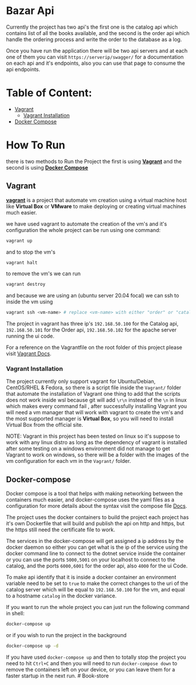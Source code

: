 # Bazar Api
Currently the project has two api's the first one is
the catalog api which contains list of all the books
available, and the second is the order api which handle
the ordering process and write the order to the database as a log.

Once you have run the application there will be two api servers 
and at each one of them you can visit `https://serverip/swagger/`
for a documentation on each api and it's endpoints, also you can use that page
to consume the api endpoints.

# Table of Content:

- [Vagrant](#Vagrant "Vagrant Guide")
    * [Vagrant Installation](#vagrant-installation "Vagrant Installation Guide")
- [Docker Compose](#docker-compose "Docker Compose Guide")

# How To Run
there is two methods to Run the Project the first is using **[Vagrant](#Vagrant "Vagrant Guide")** and 
the second is using **[Docker Compose](#docker-compose "Docker Compose Guide")**

## Vagrant
**[vagrant](https://www.vagrantup.com/ "Vagrant Home Page")** is a project that
automate vm creation using a virtual machine host like **Virtual Box** or 
**VMware** to make deploying or creating virtual machines much easier.

we have used vagrant to automate the creation of the vm's and it's configuration
the whole project can be run using one command:

```bash
vagrant up
```

and to stop the vm's 

```bash
vagrant halt
```

to remove the vm's we can run

```bash
vagrant destroy
```

and because we are using an (ubuntu server 20.04 focal)
we can ssh to inside the vm using 

```bash
vagrant ssh <vm-name> # replace <vm-name> with either "order" or "catalog"
```

The project in vagrant has three ip's `192.168.50.100` for the Catalog api, `192.168.50.101` for the Order api,
`192.168.50.102` for the apache server running the ui code.

For a reference on the Vagrantfile on the root folder of this project 
please visit [Vagrant Docs](https://www.vagrantup.com/docs "Vagrant Documentation").

### Vagrant Installation 
The project currently only support vagrant for Ubuntu/Debian, CentOS/RHEL & Fedora,
so there is a script file inside the `Vagrant/` folder that automate the installation
of Vagrant one thing to add that the scripts does not work inside wsl because git will add
`\r\n` instead of the `\n` in linux which makes every command fail
, after successfully installing Vagrant you will need a vm manager that will work with vagrant to create the vm's
and the most supported manager is **Virtual Box**, so you will need to install Virtual Box from the official site.

NOTE: Vagrant in this project has been tested on linux so it's suppose to work with any
linux distro as long as the dependency of vagrant is installed after some testing on a 
windows environment did not manage to get Vagrant to work on windows, so there will be 
a folder with the images of the vm configuration for each vm in the `Vagrant/` folder.

## Docker-compose

Docker compose is a tool that helps with making networking between the
containers much easier, and docker-compose uses the yaml files
as a configuration for more details about the syntax visit the compose file [Docs](https://docs.docker.com/compose/compose-file/compose-file-v3/ "Compose File Documentation").

The project uses the docker containers to build the
project each project has it's own Dockerfile that will
build and publish the api on http and https, but the https
still need the certificate file to work.

The services in the docker-compose will get assigned a ip address by
the docker daemon so either you can get what is the ip of the service
using the docker command line to connect to the dotnet service inside the
container or you can use the ports `5000,5001` on your localhost to connect to
the catalog, and the ports `6000,6001` for the order api, also `4000` for the ui Code.

To make api identify that it is inside a docker container 
an environment variable need to be set to `true` to make the correct changes
to the uri of the catalog server which will be equal to `192.168.50.100` for 
the vm, and equal to a hostname `catalog` in the docker variance.

If you want to run the whole project you can just run the following command
in shell:

```bash
docker-compose up 
```

or if you wish to run the project in the background

```bash
docker-compose up -d
```

If you have used `docker-compose up` and then to totally stop the
project you need to hit `Ctrl+C` and then you will need
to run `docker-compose down` to remove the containers left on your
device, or you can leave them for a faster startup in the next run.
#   B o o k - s t o r e  
 